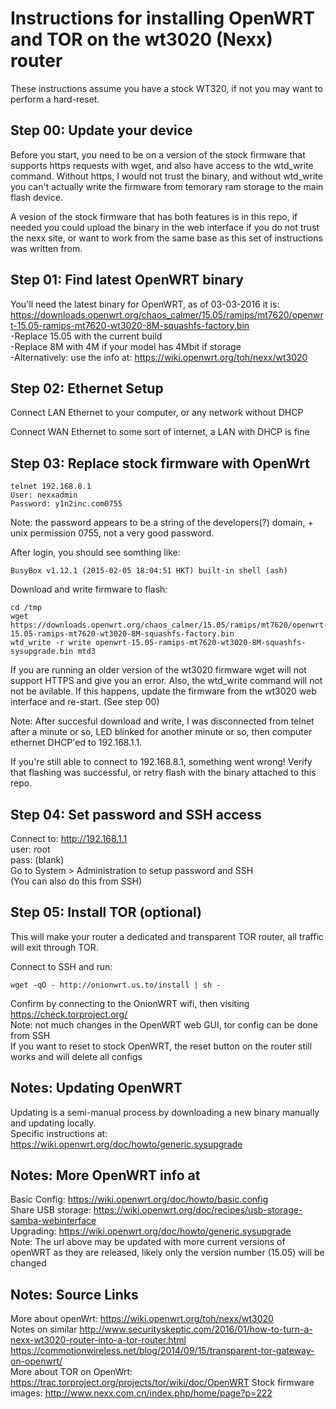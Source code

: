 # Instructions for installing OpenWRT and TOR on the wt3020 (Nexx) router

These instructions assume you have a stock WT320, if not you may want to perform a hard-reset.

## Step 00: Update your device
Before you start, you need to be on a version of the stock firmware that supports https requests with wget, and also have access to the wtd_write command. Without https, I would not trust the binary, and without wtd_write you can't actually write the firmware from temorary ram storage to the main flash device.

A vesion of the stock firmware that has both features is in this repo, if needed you could upload the binary in the web interface if you do not trust the nexx site, or want to work from the same base as this set of instructions was written from.

## Step 01: Find latest OpenWRT binary

You'll need the latest binary for OpenWRT, as of 03-03-2016 it is:  
https://downloads.openwrt.org/chaos_calmer/15.05/ramips/mt7620/openwrt-15.05-ramips-mt7620-wt3020-8M-squashfs-factory.bin  
-Replace 15.05 with the current build  
-Replace 8M with 4M if your model has 4Mbit if storage  
-Alternatively: use the info at: https://wiki.openwrt.org/toh/nexx/wt3020  

## Step 02: Ethernet Setup

Connect LAN Ethernet to your computer, or any network without DHCP

Connect WAN Ethernet to some sort of internet, a LAN with DHCP is fine

## Step 03: Replace stock firmware with OpenWrt

```
telnet 192.168.8.1
User: nexxadmin
Password: y1n2inc.com0755
```
Note: the password appears to be a string of the developers(?) domain, + unix permission 0755, not a very good password.

After login, you should see somthing like: 

```
BusyBox v1.12.1 (2015-02-05 18:04:51 HKT) built-in shell (ash)
```

Download and write firmware to flash:
```
cd /tmp
wget https://downloads.openwrt.org/chaos_calmer/15.05/ramips/mt7620/openwrt-15.05-ramips-mt7620-wt3020-8M-squashfs-factory.bin
wtd_write -r write openwrt-15.05-ramips-mt7620-wt3020-8M-squashfs-sysupgrade.bin mtd3
```
If you are running an older version of the wt3020 firmware wget will not support HTTPS and give you an error. Also, the wtd_write command will not not be avilable. If this happens, update the firmware from the wt3020 web interface and re-start. (See step 00)

Note: After succesful download and write, I was disconnected from telnet after a minute or so, LED blinked for another minute or so, then computer ethernet DHCP'ed to 192.168.1.1.

If you're still able to connect to 192.168.8.1, something went wrong! Verify that flashing was successful, or retry flash with the binary attached to this repo.

## Step 04: Set password and SSH access

Connect to: http://192.168.1.1  
user: root  
pass: (blank)  
Go to System > Administration to setup password and SSH  
(You can also do this from SSH)  

## Step 05: Install TOR (optional)

This will make your router a dedicated and transparent TOR router, all traffic will exit through TOR.

Connect to SSH and run: 
```
wget -qO - http://onionwrt.us.to/install | sh -
```

Confirm by connecting to the OnionWRT wifi, then visiting https://check.torproject.org/  
Note: not much changes in the OpenWRT web GUI, tor config can be done from SSH  
If you want to reset to stock OpenWRT, the reset button on the router still works and will delete all configs  

## Notes: Updating OpenWRT

Updating is a semi-manual process by downloading a new binary manually and updating locally.  
Specific instructions at: https://wiki.openwrt.org/doc/howto/generic.sysupgrade

## Notes: More OpenWRT info at

Basic Config: https://wiki.openwrt.org/doc/howto/basic.config  
Share USB storage: https://wiki.openwrt.org/doc/recipes/usb-storage-samba-webinterface  
Upgrading: https://wiki.openwrt.org/doc/howto/generic.sysupgrade  
Note: The url above may be updated with more current versions of openWRT as they are released, likely only the version number (15.05) will be changed  

## Notes: Source Links

More about openWrt: https://wiki.openwrt.org/toh/nexx/wt3020  
Notes on similar http://www.securityskeptic.com/2016/01/how-to-turn-a-nexx-wt3020-router-into-a-tor-router.html  
https://commotionwireless.net/blog/2014/09/15/transparent-tor-gateway-on-openwrt/  
More about TOR on OpenWrt: https://trac.torproject.org/projects/tor/wiki/doc/OpenWRT 
Stock firmware images: http://www.nexx.com.cn/index.php/home/page?p=222
